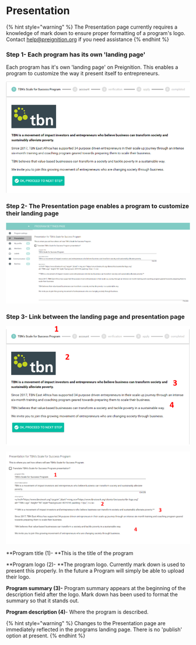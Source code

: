 # Presentation

{% hint style="warning" %}
The Presentation page currently requires a knowledge of mark down to ensure proper formatting of a program's logo.  Contact help@preignition.org if you need assistance 
{% endhint %}

### Step 1- Each program has its own 'landing page' 

Each program has it's own 'landing page' on Preignition.  This enables a program to customize the way it present itself to entrepreneurs. 

![This is an example of TBN East Africa's landing page](<../../../.gitbook/assets/image (70).png>)

### Step 2- The Presentation page enables a program to customize their landing page

![This is an example of TBN East Africa's Presentation page](<../../../.gitbook/assets/image (119).png>)

### Step 3- Link between the landing page and presentation page

![](<../../../.gitbook/assets/image (73).png>)

![](<../../../.gitbook/assets/image (74).png>)

**Program title (1)-  **This is the title of the program

**Program logo (2)- **The program logo.  Currently mark down is used to present this properly.  In the future a Program will simply be able to upload their logo.

**Program summary (3)-** Program summary appears at the beginning of the description field after the logo.  Mark down has been used to format the summary so that it stands out.

**Program description (4)**- Where the program is described.

{% hint style="warning" %}
Changes to the Presentation page are immediately reflected in the programs landing page.  There is no 'publish' option at present.
{% endhint %}
